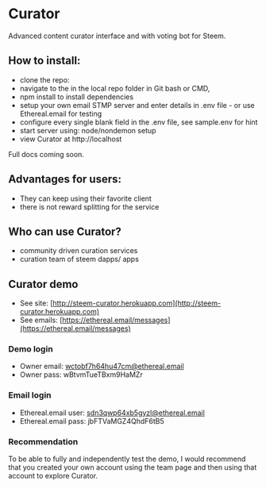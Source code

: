 
# Curator
Advanced content curator interface and with voting bot for Steem.

## How to install:

* clone the repo:
* navigate to the in the local repo folder in Git bash or CMD,
* npm install to install dependencies
* setup your own email STMP server and enter details in .env file - or use Ethereal.email for testing
* configure every single blank field in the .env file, see sample.env for hint
* start server using: node/nondemon setup
* view Curator at http://localhost

Full docs coming soon.

## Advantages for users:

* They can keep using their favorite client
* there is not reward splitting for the service

## Who can use Curator?

* community driven curation services
* curation team of steem dapps/ apps

## Curator demo

* See site: [http://steem-curator.herokuapp.com](http://steem-curator.herokuapp.com)
* See emails: [https://ethereal.email/messages](https://ethereal.email/messages)

### Demo login
* Owner email: wctobf7h64hu47cm@ethereal.email
* Owner pass: wBtvmTueTBxm9HaMZr

### Email login
* Ethereal.email user: sdn3qwp64xb5gyzl@ethereal.email
* Ethereal.email pass: jbFTVaMGZ4QhdF6tB5

### Recommendation

To be able to fully and independently test the demo, I would recommend that you created your own account using the team page and then using that account to explore Curator.